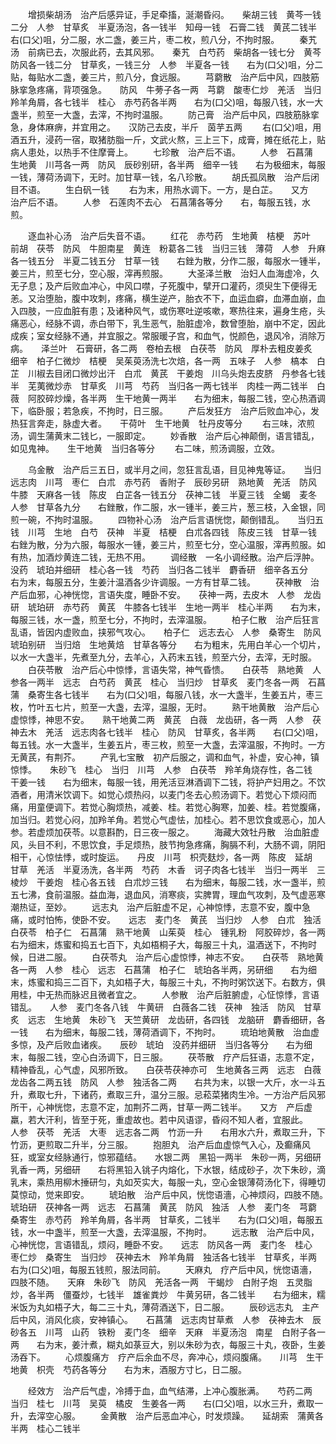 <!-- { "loadSidebar": true } -->
　　增损柴胡汤　治产后感异证，手足牵搐，涎潮昏闷。　　柴胡三钱　黄芩一钱二分　人参　甘草炙　半夏汤泡，各一钱半　知母一钱　石膏二钱　黄芪二钱半　　右(口父)咀，分二服，水二盏，姜三片，枣二枚，煎八分，不拘时服。
　　秦艽汤　前病已去，次服此药，去其风邪。　　秦艽　白芍药　柴胡各一钱七分　黄芩　防风各一钱二分　甘草炙，一钱三分　人参　半夏各一钱　　右为(口父)咀，分二贴，每贴水二盏，姜三片，煎八分，食远服。
　　芎藭散　治产后中风，四肢筋脉挛急疼痛，背项强急。　　防风　牛蒡子各一两　芎藭　酸枣仁炒　羌活　当归　羚羊角屑，各七钱半　桂心　赤芍药各半两　　右为(口父)咀，每服八钱，水一大盏半，煎至一大盏，去滓，不拘时温服。
　　防己膏　治产后中风，四肢筋脉挛急，身体麻痹，并宜用之。　　汉防己去皮，半斤　茵芋五两
　　右(口父)咀，用酒五升，浸药一宿，取猪肪脂一斤，文武火熬，三上三下，成膏，摊在纸花上，贴病人患处，以热手不住摩膏上。
　　七珍散　治产后不语。
　　人参　石菖蒲　生地黄　川芎各一两　防风　辰砂别研，各半两　细辛一钱　　右为极细末，每服一钱，薄荷汤调下，无时。加甘草一钱，名八珍散。
　　胡氏孤凤散　治产后闭目不语。
　　生白矾一钱
　　右为末，用热水调下。一方，是白芷。　　又方　治产后不语。
　　人参　石莲肉不去心　石菖蒲各等分　　右，每服五钱，水煎。

　　逐血补心汤　治产后失音不语。
　　红花　赤芍药　生地黄　桔梗　苏叶　前胡　茯苓　防风　牛胆南星　黄连　粉葛各二钱　当归三钱　薄荷　人参　升麻各一钱五分　半夏二钱五分　甘草一钱　　右銼为散，分作二服，每服水一锺半，姜三片，煎至七分，空心服，滓再煎服。
　　大圣泽兰散　治妇人血海虚冷，久无子息；及产后败血冲心，中风口噤，子死腹中，擘开口灌药，须臾生下便得无恙。又治堕胎，腹中攻刺，疼痛，横生逆产，胎衣不下，血运血癖，血滞血崩，血入四肢，一应血脏有患；及诸种风气，或伤寒吐逆咳嗽，寒热往来，遍身生疮，头痛恶心，经脉不调，赤白带下，乳生恶气，胎脏虚冷，数曾堕胎，崩中不定，因此成疾；室女经脉不通，并宜服之。常服暖子宫，和血气，悦颜色，退风冷，消除万病。　　泽兰叶　石膏研，各二两　卷柏去根　白茯苓　防风　厚朴去粗皮姜炙　细辛　柏子仁微炒　桔梗　吴茱萸汤洗七次焙，各一两　五味子　人参　槁本　白芷　川椒去目闭口微炒出汗　白朮　黄芪　干姜炮　川乌头炮去皮脐　丹参各七钱半　芜荑微炒赤　甘草炙　川芎　芍药　当归各一两七钱半　肉桂一两二钱半　白薇　阿胶碎炒燥，各半两　生干地黄一两半　　右为细末，每服二钱，空心热酒调下，临卧服；若急疾，不拘时，日三服。
　　产后发狂方　治产后败血冲心，发热狂言奔走，脉虚大者。　　干荷叶　生干地黄　牡丹皮等分
　　右三味，浓煎汤，调生蒲黄末二钱匕，一服即定。
　　妙香散　治产后心神颠倒，语言错乱，如见鬼神。　　生干地黄　当归各等分
　　右二味，煎汤调服，立效。

　　乌金散　治产后三五日，或半月之间，忽狂言乱语，目见神鬼等证。　　当归　远志肉　川芎　枣仁　白朮　赤芍药　香附子　辰砂另研　熟地黄　羌活　防风　牛膝　天麻各一钱　陈皮　白芷各一钱五分　茯神二钱　半夏三钱　全蝎　麦冬　人参　甘草各九分　　右銼散，作二服，水一锺半，姜三片，葱三枝，入金银，同煎一碗，不拘时温服。
　　四物补心汤　治产后言语恍惚，颠倒错乱。　　当归五钱　川芎　生地　白芍　茯神　半夏　桔梗　白朮各四钱　陈皮三钱　甘草一钱　　右銼为散，分为六服，每服水一锺，姜三片，煎至七分，空心温服，滓再煎服。如有热，加酒炒黄连二钱，无热不用。
　　调经散　一名小调经散。治产后浮肿。　　没药　琥珀并细研　桂心各一钱　芍药　当归各二钱半　麝香研　细辛各五分　　右为末，每服五分，生姜汁温酒各少许调服。一方有甘草二钱。
　　茯神散　治产后血邪，心神恍惚，言语失度，睡卧不安。　　茯神一两，去皮木　人参　龙齿研　琥珀研　赤芍药　黄芪　牛膝各七钱半　生地一两半　桂心半两　　右为末，每服三钱，水一盏，煎至七分，不拘时，去滓温服。
　　柏子仁散　治产后狂言乱语，皆因内虚败血，挟邪气攻心。　　柏子仁　远志去心　人参　桑寄生　防风　琥珀别研　当归焙　生地黄焙　甘草各等分　　右为粗末，先用白羊心一个切片，以水一大盏半，先煮至九分，去羊心，入药末五钱，煎至六分，去滓，无时服。
　　白茯苓散　治产后心中惊悸，言语失常，神气昏愦。　　白茯苓　熟地黄　人参各一两半　远志　白芍药　黄芪　桂心　当归炒　甘草炙　麦门冬各一两　石菖蒲　桑寄生各七钱半　　右为(口父)咀，每服八钱，水一大盏半，生姜五片，枣三枚，竹叶五七片，煎至一大盏，去滓，温服，无时。
　　熟干地黄散　治产后心虚惊悸，神思不安。　　熟干地黄二两　黄芪　白薇　龙齿研，各一两　人参　茯神去木　羌活　远志肉各七钱半　桂心　防风　甘草炙，各半两　　右(口父)咀，每五钱。水一大盏半，生姜五片，枣三枚，煎至一大盏，去滓温服，不拘时。一方无黄芪，有荆芥。
　　产乳七宝散　初产后服之，调和血气，补虚，安心神，镇惊悸。　　朱砂飞　桂心　当归　川芎　人参　白茯苓　羚羊角烧存性，各二钱　干姜一钱　　右为细末，每服一钱，用羌活豆淋酒调下二钱，将护产妇用之。不饮酒者，用清米饮调下。如觉心烦热闷，以麦门冬去心煎汤调下。若觉心下烦闷而痛，用童便调下。若觉心胸烦热，减姜、桂。若觉心胸寒，加姜、桂。若觉腹痛，加当归。若觉心闷，加羚羊角。若觉心气虚怯，加桂心。若不思饮食或恶心，加人参。若虚烦加茯苓。以意斟酌，日三夜一服之。
　　海藏大效牡丹散　治血脏虚风，头目不利，不思饮食，手足烦热，肢节拘急疼痛，胸膈不利，大肠不调，阴阳相干，心惊怯悸，或时旋运。　　丹皮　川芎　枳壳麸炒，各一两　陈皮　延胡　甘草　羌活　半夏汤洗，各半两　芍药　木香　诃子肉各七钱半　当归一两半　三棱炒　干姜炮　桂心各五钱　白朮炒三钱　　右为细末，每服二钱，水一盏半，煎五七沸，食前温服。益血海，退血风，消寒痰，实脾胃，理血气攻刺，及气虚恶寒潮热证，至妙。
　　远志丸　治产后脏虚不足，心神惊悸，志意不安，腹中急痛，或时怕怖，使卧不安。　　远志　麦门冬　黄芪　当归炒　人参　白朮　独活　白茯苓　柏子仁　石菖蒲　熟干地黄　山茱萸　桂心　锺乳粉　阿胶碎炒，各一两　　右为细末，炼蜜和捣五七百下，丸如梧桐子大，每服三十丸，温酒送下，不拘时候，日进二服。
　　白茯苓丸　治产后心虚惊悸，神志不安。　　白茯苓　熟地黄各一两　人参　桂心　远志　石菖蒲　柏子仁　琥珀各半两，另研细　　右为细末，炼蜜和捣三二百下，丸如梧子大，每服三十丸，不拘时粥饮送下。右数方，俱用桂，中无热而脉迟且微者宜之。
　　人参散　治产后脏腑虚，心怔惊悸，言语错乱。　　人参　麦门冬各八钱　牛黄研　白薇各二钱　茯神　独活　防风　甘草炙　远志　生地黄　朱砂飞　天竺黄研　龙齿研，各四钱　龙脑研　麝香细研，各一钱　　右为细末，每服二钱，薄荷酒调下，不拘时。
　　琉珀地黄散　治血虚多惊，及产后败血诸疾。　　辰砂　琥珀　没药并细研　当归各等分　　右为细末，每服二钱，空心白汤调下，日三服。
　　茯苓散　疗产后狂语，志意不定，精神昏乱，心气虚，风邪所致。　　白茯苓茯神亦可　生地黄各三两　远志　白薇　龙齿各二两五钱　防风　人参　独活各二两　　右共为末，以银一大斤，水一斗五升，煮取七升，下诸药，煮取三升，温分三服。忌菘菜猪肉生冷。一方治产后风邪所干，心神恍惚，志意不定，加荆芥二两，甘草一两二钱半。　　又方　产后虚羸，若大汗利，皆至于死，重虚故也。若中风语谬，昏闷不知人者，宜服此。　　人参　茯苓　羌活　大枣　远志各二两　竹沥一升　　右用水六升，煮取三升，下竹沥，更煎取二升半，分三服。
　　抱胆丸　治产后血虚惊气入心，及癫痛风狂，或室女经脉通行，惊邪蕴结。　　水银二两　黑铅一两半　朱砂一两，另细研　乳香一两，另细研　　右将黑铅入铫子内熔化，下水银，结成砂子，次下朱砂，滴乳末，乘热用柳木捶研匀，丸如芡实大，每服一丸，空心金银薄荷汤化下，得睡切莫惊动，觉来即安。
　　琥珀散　治产后中风，恍惚语濇，心神烦闷，四肢不随。　　琥珀研　茯神各一两　远志　石菖蒲　黄芪　防风　独活　人参　麦门冬　芎藭　桑寄生　赤芍药　羚羊角屑，各半两　甘草炙，二钱半　　右为(口父)咀，每服五钱，水一中盏半，煎至一大盏，去滓温服，不拘时。
　　远志散　治产后中风，心神恍惚，言语错乱，烦闷，睡卧不安。　　远志　防风各一两　麦门冬　桂心　枣仁炒　桑寄生　当归炒　茯神去木　羚羊角屑　独活各七钱半　甘草炙，半两　　右为(口父)咀，每服五钱煎，服法同前。
　　天麻丸　疗产后中风，恍惚语濇，四肢不随。　　天麻　朱砂飞　防风　羌活各一两　干蝎炒　白附子炮　五灵脂炒，各半两　僵蚕炒，七钱半　雄雀粪炒　牛黄另研，各二钱半　　右为细末，糯米饭为丸如梧子大，每二三十丸，薄荷酒送下，日二服。
　　辰砂远志丸　主产后中风，消风化痰，安神镇心。　　石菖蒲　远志肉甘草煮　人参　茯神去木　辰砂各五　川芎　山药　铁粉　麦门冬　细辛　天麻　半夏汤泡　南星　白附子各一两　　右为末，姜汁煮，糊丸如菉豆大，别以朱砂为衣，每服三十丸，夜卧，生姜汤吞下。
　　心烦腹痛方　疗产后余血不尽，奔冲心，烦闷腹痛。　　川芎　生干地黄　枳壳　芍药各等分　　右为末，酒服方寸匕，日二服。

　　经效方　治产后气虚，冷搏于血，血气结滞，上冲心腹胀满。　　芍药二两　当归　桂七　川芎　吴萸　橘皮　生姜各一两　　右(口父)咀，以水三升，煮取一升，去滓空心服。
　　金黄散　治产后恶血冲心，时发烦躁。　　延胡索　蒲黄各半两　桂心二钱半
